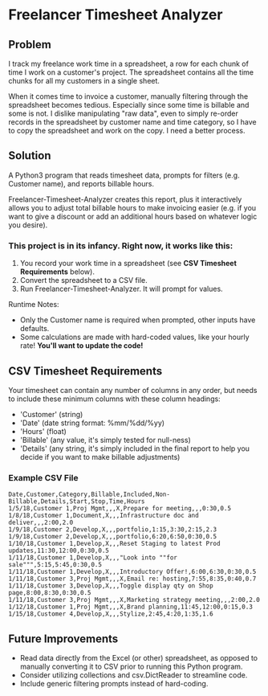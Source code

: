 
Freelancer Timesheet Analyzer
==============================

Problem
-------
I track my freelance work time in a spreadsheet, a row for each chunk of time I work on a customer's project. The spreadsheet contains all the time chunks for all my customers in a single sheet. 

When it comes time to invoice a customer, manually filtering through the spreadsheet becomes tedious. Especially since some time is billable and some is not. I dislike manipulating "raw data", even to simply re-order records in the spreadsheet by customer name and time category, so I have to copy the spreadsheet and work on the copy. I need a better process.

Solution
--------
A Python3 program that reads timesheet data, prompts for filters (e.g. Customer name), and reports billable hours.

Freelancer-Timesheet-Analyzer creates this report, plus it interactively allows you to adjust total billable hours to make invoicing easier (e.g. if you want to give a discount or add an additional hours based on whatever logic you desire). 

### This project is in its infancy. Right now, it works like this:

  1. You record your work time in a spreadsheet (see **CSV Timesheet Requirements** below).
  2. Convert the spreadsheet to a CSV file.
  3. Run Freelancer-Timesheet-Analyzer. It will prompt for values.
  
  Runtime Notes:
  * Only the Customer name is required when prompted, other inputs have defaults.
  * Some calculations are made with hard-coded values, like your hourly rate! **You'll want to update the code!**


CSV Timesheet Requirements
---------------------------
Your timesheet can contain any number of columns in any order, but needs to include these minimum columns with these column headings: 
  * 'Customer' (string)
  * 'Date' (date string format: %mm/%dd/%yy)
  * 'Hours' (float)
  * 'Billable' (any value, it's simply tested for null-ness)
  * 'Details' (any string, it's simply included in the final report to help you decide if you want to make billable adjustments)
  
### Example CSV File
```
Date,Customer,Category,Billable,Included,Non-Billable,Details,Start,Stop,Time,Hours
1/5/18,Customer 1,Proj Mgmt,,,X,Prepare for meeting,,,0:30,0.5
1/8/18,Customer 1,Document,X,,,Infrastructure doc and deliver,,,2:00,2.0
1/9/18,Customer 2,Develop,X,,,portfolio,1:15,3:30,2:15,2.3
1/9/18,Customer 2,Develop,X,,,portfolio,6:20,6:50,0:30,0.5
1/10/18,Customer 1,Develop,X,,,Reset Staging to latest Prod updates,11:30,12:00,0:30,0.5
1/11/18,Customer 1,Develop,X,,,"Look into ""for sale""",5:15,5:45,0:30,0.5
1/11/18,Customer 1,Develop,X,,,Introductory Offer!,6:00,6:30,0:30,0.5
1/11/18,Customer 3,Proj Mgmt,,,X,Email re: hosting,7:55,8:35,0:40,0.7
1/11/18,Customer 3,Develop,X,,,Toggle display qty on Shop page,8:00,8:30,0:30,0.5
1/11/18,Customer 3,Proj Mgmt,,,X,Marketing strategy meeting,,,2:00,2.0
1/12/18,Customer 1,Proj Mgmt,,,X,Brand planning,11:45,12:00,0:15,0.3
1/15/18,Customer 4,Develop,X,,,Stylize,2:45,4:20,1:35,1.6
```

Future Improvements
-----------------
  * Read data directly from the Excel (or other) spreadsheet, as opposed to manually converting it to CSV prior to running this Python program.
  * Consider utilizing collections and csv.DictReader to streamline code.
  * Include generic filtering prompts instead of hard-coding.
